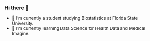 ### Hi there 👋

- 🔭 I’m currently a student studying Biostatistics at Florida State University.
- 🌱 I’m currently learning Data Science for Health Data and Medical Imagine.


